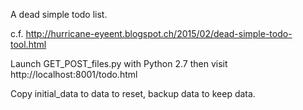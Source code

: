 A dead simple todo list.

c.f. http://hurricane-eyeent.blogspot.ch/2015/02/dead-simple-todo-tool.html

Launch GET_POST_files.py with Python 2.7 then visit http://localhost:8001/todo.html

Copy initial_data to data to reset, backup data to keep data.